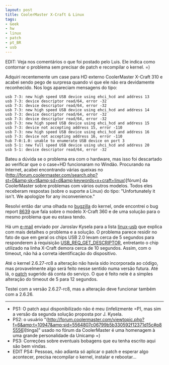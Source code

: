 ```yaml
---
layout: post
title: CoolerMaster X-Craft & Linux
tags:
- Geek
- hw
- linux
- patch
- pt_BR
- usb
---
```

EDIT: Veja nos comentários o que foi postado pelo Luis. Ele indica como contornar o problema sem precisar de patch e recompilar o kernel. =)

Adquiri recentemente um case para HD externo CoolerMaster X-Craft 310 e acabei sendo pego de surpresa quando vi que ele não era devidamente reconhecido. Nos logs apareciam mensagens do tipo:

```
usb 7-3: new high speed USB device using ehci_hcd and address 13
usb 7-3: device descriptor read/64, error -32
usb 7-3: device descriptor read/64, error -32
usb 7-3: new high speed USB device using ehci_hcd and address 14
usb 7-3: device descriptor read/64, error -32
usb 7-3: device descriptor read/64, error -32
usb 7-3: new high speed USB device using ehci_hcd and address 15
usb 7-3: device not accepting address 15, error -110
usb 7-3: new high speed USB device using ehci_hcd and address 16
usb 7-3: device not accepting address 16, error -110
hub 7-0:1.0: unable to enumerate USB device on port 3
usb 5-1: new full speed USB device using uhci_hcd and address 20
usb 5-1: device descriptor read/64, error -32
```

Bateu a dúvida se o problema era com o hardware, mas isso foi descartado ao verificar que o o case+HD funcionaram no Windão. Procurando na Internet, acabei encontrando várias queixas no (http://forum.coolermaster.com/search.php?st=0&amp;sk=t&amp;sd=d&amp;keywords=x+craft+linux)[fórum] da CoolerMaster sobre problemas com vários outros modelos. Todos eles receberam respostas (sobre o suporte a Linux) do tipo: "Unfortunately it isn't.  We apologize for any inconvenience."

Resolvi então dar uma olhada no [bugzilla](http://bugzilla.kernel.org/) do kernel, onde encontrei o bug report [8639](http://bugzilla.kernel.org/show_bug.cgi?id=8639) que fala sobre o modelo X-Craft 360 e de uma solução para o mesmo problema que eu estava tendo.

Há um [e-mail](http://kerneltrap.org/mailarchive/linux-usb/2008/9/16/3311254) enviado por Jaroslav Kysela para a lista [linux-usb](http://vger.kernel.org/vger-lists.html#linux-usb) que explica com mais detalhes o problema e a solução. O problema parece residir no fato de que em geral os chips USB 2.0 levam cerca de 5 segundos para responderem à requisição [USB_REQ_GET_DESCRIPTOR](http://www.gelato.unsw.edu.au/lxr/source/include/linux/usb_ch9.h#L56), entretanto o chip utilizado na linha X-Craft demora cerca de 10 segundos. Assim, com o timeout, não há a correta identificação do dispositivo.

Até o kernel 2.6.27-rc8 a alteração não havia sido incorporada ao código, mas provavelmente algo será feito nesse sentido numa versão futura. Até lá, o [patch](http://www.anselmolsm.org/blog/files/patch-2.6.27-rc8.patch) sugerido dá conta do serviço. O que é feito nele é a simples alteração do timeout de 5 para 12 segundos.

Testei com a versão 2.6.27-rc8, mas a alteração deve funcionar também com a 2.6.26.

---

  * PS1: O patch aqui disponibilizado não é meu (infelizmente =P), mas sim a versão da segunda solução proposta por J. Kysela.
  * PS2: o usuário "(http://forum.coolermaster.com/viewtopic.php?f=6&amp;t=10947&amp;sid=5564807c06799b5b330592f12371d15c#p85556)[tinga]" usado no fórum da CoolerMaster é uma homenagem à uma grande personalidade da Unicamp =)
  * PS3: Correções sobre eventuais bobagens que eu tenha escrito aqui são bem vindas.
  * EDIT PS4: Pessoas, não adianta só aplicar o patch e esperar algo acontecer, precisa recompilar o kernel, instalar e rebootar...